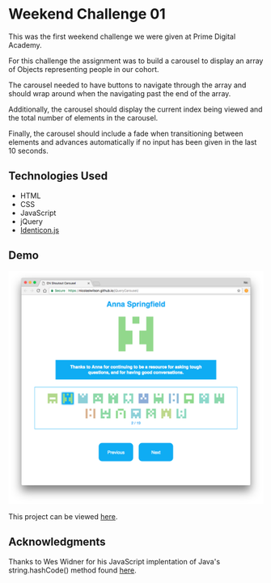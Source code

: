 # Weekend Challenge 01

This was the first weekend challenge we were given at Prime Digital Academy.

For this challenge the assignment was to build a carousel to display an array of Objects representing people in our cohort.

The carousel needed to have buttons to navigate through the array and should wrap around when the navigating past the end of the array.

Additionally, the carousel should display the current index being viewed and the total number of elements in the carousel.

Finally, the carousel should include a fade when transitioning between elements and advances automatically if no input has been given in the last 10 seconds.

## Technologies Used

* HTML
* CSS
* JavaScript
* jQuery
* [Identicon.js](https://github.com/stewartlord/identicon.js/tree/master)

## Demo

![preview](jQueryCarousel.png)

This project can be viewed [here](https://nicolaslwilson.github.io/jQueryCarousel/).

## Acknowledgments

Thanks to Wes Widner for his JavaScript implentation of Java's string.hashCode() method found [here](http://werxltd.com/wp/2010/05/13/javascript-implementation-of-javas-string-hashcode-method/).
